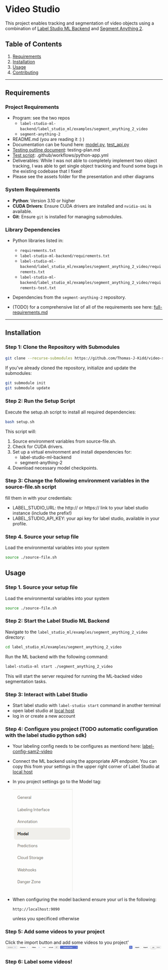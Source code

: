 # Video Studio

This project enables tracking and segmentation of video objects using a combination of [Label Studio ML Backend](https://github.com/heartexlabs/label-studio-ml-backend) and [Segment Anything 2](https://github.com/facebookresearch/segment-anything).

## Table of Contents
1. [Requirements](#requirements)
2. [Installation](#installation)
3. [Usage](#usage)
4. [Contributing](#contributing)

---

## Requirements

### Project Requirements
- Program: see the two repos 
  - `label-studio-ml-backend/label_studio_ml/examples/segment_anything_2_video`
  - `segment-anything-2`
- README.md (you are reading it :) )
- Documentation can be found here: [model.py](my-docs/docs/auto-docs/model.html), [test_api.py](label-studio-ml-backend/label_studio_ml/examples/segment_anything_2_video/test_api.py)
- [Testing outline document](testing-plan.md): testing-plan.md
- [Test script](.github/workflows/python-app.yml): .github/workflows/python-app.yml
- Deliverables: While I was not able to completely implement two object tracking, I was able to get single object tracking and found some bugs in the existing codebase that I fixed!
- Please see the assets folder for the presentation and other diagrams

### System Requirements
- **Python**: Version 3.10 or higher
- **CUDA Drivers**: Ensure CUDA drivers are installed and `nvidia-smi` is available.
- **Git**: Ensure `git` is installed for managing submodules.

### Library Dependencies
- Python libraries listed in:
  - `requirements.txt`
  - `label-studio-ml-backend/requirements.txt`
  - `label-studio-ml-backend/label_studio_ml/examples/segment_anything_2_video/requirements.txt`
  - `label-studio-ml-backend/label_studio_ml/examples/segment_anything_2_video/requirements-test.txt`
- Dependencies from the `segment-anything-2` repository.

- (TODO) for a comprehensive list of all of the requirements see here: [full-requirements.md](full-requirements.md)
---

## Installation

### Step 1: Clone the Repository with Submodules
```bash
git clone --recurse-submodules https://github.com/Thomas-J-Kidd/video-studio.git
```

If you've already cloned the repository, initialize and update the submodules:

```bash
git submodule init
git submodule update
```
### Step 2: Run the Setup Script

Execute the setup.sh script to install all required dependencies:
```bash
bash setup.sh
```
This script will:

1. Source environment variables from source-file.sh.
2. Check for CUDA drivers.
3. Set up a virtual environment and install dependencies for:
    - label-studio-ml-backend
    - segment-anything-2
4. Download necessary model checkpoints.

### Step 3: Change the following environment variables in the source-file.sh script 
fill them in with your credentials:
- LABEL_STUDIO_URL: the http:// or https:// link to your label studio instance (include the prefix!) 
- LABEL_STUDIO_API_KEY: your api key for label studio, available in your profile.

### Step 4. Source your setup file
Load the environmental variables into your system
```bash
source ./source-file.sh
```

## Usage

### Step 1. Source your setup file
Load the environmental variables into your system
```bash
source ./source-file.sh
```

### Step 2: Start the Label Studio ML Backend

Navigate to the `label_studio_ml/examples/segment_anything_2_video` directory:
```bash
cd label_studio_ml/examples/segment_anything_2_video
```
Run the ML backend with the following command:
```bash
label-studio-ml start ./segment_anything_2_video
```
This will start the server required for running the ML-backed video segmentation tasks.

### Step 3: Interact with Label Studio
- Start label studio with `label-studio start` command in another terminal
- open label studio at [local host](http://localhost:8080)
- log in or create a new account
### Step 4: Configure you project (TODO automatic configuration with the label studio python sdk)

- Your labeling config needs to be configures as mentiond here: [label-config-sam2-video](label-studio-ml-backend/label_studio_ml/examples/segment_anything_2_video/README.md)
- Connect the ML backend using the appropriate API endpoint. You can copy this from your settings in the upper right corner of Label Studio at [local host](http://localhost:8080)
- In you project settings go to the Model tag:

    ![alt text](assets/model-image.png)
- When configuring the model backend ensure your url is the following: 
  ```
  http://localhost:9090
  ```
  unless you specificed otherwise

### Step 5: Add some videos to your project
Click the import button and add some videos to you project'
![alt text](assets/import-label.png)

### Step 6: Label some videos!